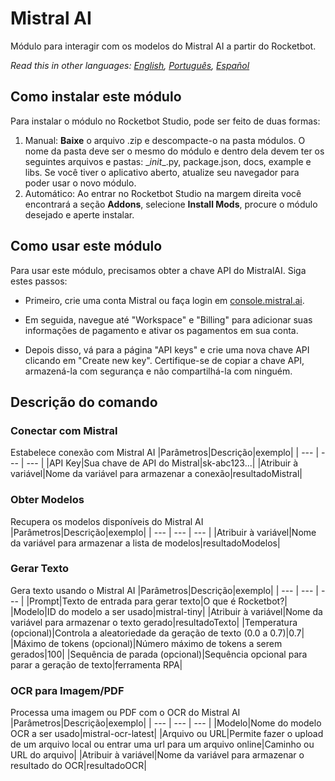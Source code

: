 



# Mistral AI
  
Módulo para interagir com os modelos do Mistral AI a partir do Rocketbot.  

*Read this in other languages: [English](Manual_mistralai.md), [Português](Manual_mistralai.pr.md), [Español](Manual_mistralai.es.md)*

## Como instalar este módulo
  
Para instalar o módulo no Rocketbot Studio, pode ser feito de duas formas:
1. Manual: __Baixe__ o arquivo .zip e descompacte-o na pasta módulos. O nome da pasta deve ser o mesmo do módulo e dentro dela devem ter os seguintes arquivos e pastas: \__init__.py, package.json, docs, example e libs. Se você tiver o aplicativo aberto, atualize seu navegador para poder usar o novo módulo.
2. Automático: Ao entrar no Rocketbot Studio na margem direita você encontrará a seção **Addons**, selecione **Install Mods**, procure o módulo desejado e aperte instalar.  

## Como usar este módulo

Para usar este módulo, precisamos obter a chave API do MistralAI. Siga estes passos:

- Primeiro, crie uma conta Mistral ou faça login em [console.mistral.ai](https://console.mistral.ai/home).

- Em seguida, navegue até "Workspace" e "Billing" para adicionar suas informações de pagamento e ativar os pagamentos em sua conta.
- Depois disso, vá para a página "API keys" e crie uma nova chave API clicando em "Create new key". Certifique-se de copiar a chave API, armazená-la com segurança e não compartilhá-la com ninguém.
## Descrição do comando

### Conectar com Mistral
  
Estabelece conexão com Mistral AI
|Parâmetros|Descrição|exemplo|
| --- | --- | --- |
|API Key|Sua chave de API do Mistral|sk-abc123...|
|Atribuir à variável|Nome da variável para armazenar a conexão|resultadoMistral|

### Obter Modelos
  
Recupera os modelos disponíveis do Mistral AI
|Parâmetros|Descrição|exemplo|
| --- | --- | --- |
|Atribuir à variável|Nome da variável para armazenar a lista de modelos|resultadoModelos|

### Gerar Texto
  
Gera texto usando o Mistral AI
|Parâmetros|Descrição|exemplo|
| --- | --- | --- |
|Prompt|Texto de entrada para gerar texto|O que é Rocketbot?|
|Modelo|ID do modelo a ser usado|mistral-tiny|
|Atribuir à variável|Nome da variável para armazenar o texto gerado|resultadoTexto|
|Temperatura (opcional)|Controla a aleatoriedade da geração de texto (0.0 a 0.7)|0.7|
|Máximo de tokens (opcional)|Número máximo de tokens a serem gerados|100|
|Sequência de parada (opcional)|Sequência opcional para parar a geração de texto|ferramenta RPA|

### OCR para Imagem/PDF
  
Processa uma imagem ou PDF com o OCR do Mistral AI
|Parâmetros|Descrição|exemplo|
| --- | --- | --- |
|Modelo|Nome do modelo OCR a ser usado|mistral-ocr-latest|
|Arquivo ou URL|Permite fazer o upload de um arquivo local ou entrar uma url para um arquivo online|Caminho ou URL do arquivo|
|Atribuir à variável|Nome da variável para armazenar o resultado do OCR|resultadoOCR|
